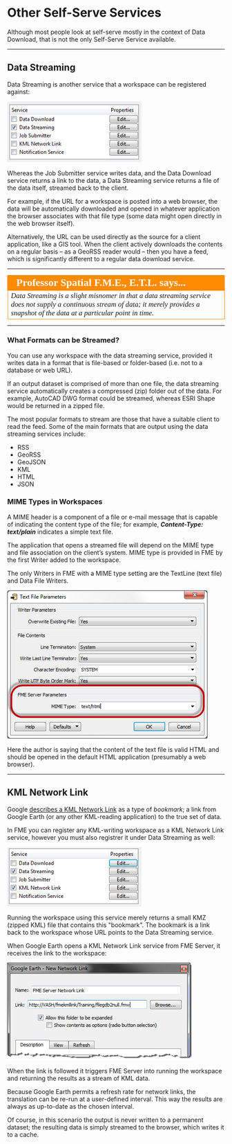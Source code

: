 # Other Self-Serve Services #

Although most people look at self-serve mostly in the context of Data Download, that is not the only Self-Serve Service available.

---

## Data Streaming ##

Data Streaming is another service that a workspace can be registered against:

![](./Images/Img3.30.DataStreamingRegistration.png)

Whereas the Job Submitter service writes data, and the Data Download service returns a link to the data, a Data Streaming service returns a file of the data itself, streamed back to the client.

For example, if the URL for a workspace is posted into a web browser, the data will be automatically downloaded and opened in whatever application the browser associates with that file type (some data might open directly in the web browser itself).

Alternatively, the URL can be used directly as the source for a client application, like a GIS tool. When the client actively downloads the contents on a regular basis – as a GeoRSS reader would – then you have a feed, which is significantly different to a regular data download service.

---

<!--Person X Says Section-->

<table style="border-spacing: 0px">
<tr>
<td style="vertical-align:middle;background-color:darkorange;border: 2px solid darkorange">
<i class="fa fa-quote-left fa-lg fa-pull-left fa-fw" style="color:white;padding-right: 12px;vertical-align:text-top"></i>
<span style="color:white;font-size:x-large;font-weight: bold;font-family:serif">Professor Spatial F.M.E., E.T.L. says...</span>
</td>
</tr>

<tr>
<td style="border: 1px solid darkorange">
<span style="font-family:serif; font-style:italic; font-size:larger">
Data Streaming is a slight misnomer in that a data streaming service does not supply a continuous stream of data; it merely provides a snapshot of the data at a particular point in time.
</span>
</td>
</tr>
</table>

---

### What Formats can be Streamed? ###

You can use any workspace with the data streaming service, provided it writes data in a format that is file-based or folder-based (i.e. not to a database or web URL).

If an output dataset is comprised of more than one file, the data streaming service automatically creates a compressed (zip) folder out of the data. For example, AutoCAD DWG format could be streamed, whereas ESRI Shape would be returned in a zipped file.

The most popular formats to stream are those that have a suitable client to read the feed. Some of the main formats that are output using the data streaming services include:

- RSS
- GeoRSS
- GeoJSON
- KML
- HTML
- JSON


### MIME Types in Workspaces ###

A MIME header is a component of a file or e-mail message that is capable of indicating the content type of the file; for example, ***Content-Type: text/plain*** indicates a simple text file.

The application that opens a streamed file will depend on the MIME type and file association on the client’s system. MIME type is provided in FME by the first Writer added to the workspace.

The only Writers in FME with a MIME type setting are the TextLine (text file) and Data File Writers.

![](./Images/Img3.31.TextFileMimeType.png)

Here the author is saying that the content of the text file is valid HTML and should be opened in the default HTML application (presumably a web browser).

---

## KML Network Link ##

Google [describes a KML Network Link](https://www.google.ca/earth/outreach/tutorials/network_link.html) as a type of *bookmark*; a link from Google Earth (or any other KML-reading application) to the true set of data. 

In FME you can register any KML-writing workspace as a KML Network Link service, however you must also registrer it under Data Streaming as well:

![](./Images/Img3.32.KMLLinkRegistration.png)

Running the workspace using this service merely returns a small KMZ (zipped KML) file that contains this "bookmark". The bookmark is a link back to the workspace whose URL points to the Data Streaming service.

When Google Earth opens a KML Network Link service from FME Server, it receives the link to the workspace:

![](./Images/Img3.33.KMLLinkInGE.png)

When the link is followed it triggers FME Server into running the workspace and returning the results as a stream of KML data.

Because Google Earth permits a refresh rate for network links, the translation can be re-run at a user-defined interval. This way the results are always as up-to-date as the chosen interval.

Of course, in this scenario the output is never written to a permanent dataset; the resulting data is simply streamed to the browser, which writes it to a cache.

